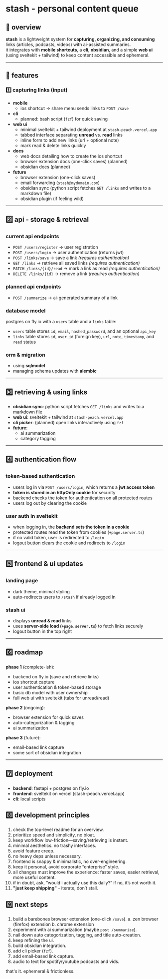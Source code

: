 # stash - personal content queue

## 📌 overview
**stash** is a lightweight system for **capturing, organizing, and consuming** links (articles, podcasts, videos) with ai-assisted summaries.  
it integrates with **mobile shortcuts**, a **cli**, **obsidian**, and a simple **web ui** (using sveltekit + tailwind) to keep content accessible and ephemeral.

---

## 🔹 features

### 1️⃣ capturing links (input)
- **mobile**  
  - ios shortcut → share menu sends links to `POST /save`  
- **cli**  
  - planned: bash script (`fzf`) for quick saving  
- **web ui**  
  - minimal sveltekit + tailwind deployment at `stash-peach.vercel.app`  
  - tabbed interface separating **unread** vs. **read** links  
  - inline form to add new links (url + optional note)  
  - mark read & delete links quickly
- **docs**
  - web docs detailing how to create the ios shortcut
  - browser extension docs (one-click saves) (planned)
  - obsidian docs (planned)
- **future**  
  - browser extension (one-click saves)  
  - email forwarding (`stash@mydomain.com`)  
  - obsidian sync (python script fetches `GET /links` and writes to a markdown file)
  - obsidian plugin (if feeling wild)

---

## 2️⃣ api - storage & retrieval

### current api endpoints
- `POST /users/register` → user registration  
- `POST /users/login` → user authentication (returns jwt)  
- `POST /links/save` → save a link *(requires authentication)*  
- `GET /links` → retrieve all saved links *(requires authentication)*  
- `PATCH /links/{id}/read` → mark a link as read *(requires authentication)*  
- `DELETE /links/{id}` → remove a link *(requires authentication)*  

### planned api endpoints
- `POST /summarize` → ai-generated summary of a link  

### database model
postgres on fly.io with a `users` table and a `links` table:

- `users` table stores `id`, `email`, `hashed_password`, and an optional `api_key`  
- `links` table stores `id`, `user_id` (foreign key), `url`, `note`, `timestamp`, and `read` status  

### orm & migration
- using **sqlmodel**  
- managing schema updates with **alembic**  

---

## 3️⃣ retrieving & using links

- **obsidian sync**: python script fetches `GET /links` and writes to a markdown file  
- **web ui**: sveltekit + tailwind at `stash-peach.vercel.app`  
- **cli picker**: (planned) open links interactively using `fzf`  
- **future**:  
  - ai summarization  
  - category tagging  

---

## 4️⃣ authentication flow

### token-based authentication
- users log in via `POST /users/login`, which returns a **jwt access token**  
- **token is stored in an httpOnly cookie** for security  
- backend checks the token for authentication on all protected routes  
- users log out by clearing the cookie  

### user auth in sveltekit
- when logging in, the **backend sets the token in a cookie**  
- protected routes read the token from cookies (`+page.server.ts`)  
- if no valid token, user is redirected to `/login`  
- logout button clears the cookie and redirects to `/login`  

---

## 5️⃣ frontend & ui updates

### landing page
- dark theme, minimal styling  
- auto-redirects users to `/stash` if already logged in  

### stash ui
- displays **unread & read** links  
- uses **server-side load (`+page.server.ts`)** to fetch links securely  
- logout button in the top right  

---

## 6️⃣ roadmap

**phase 1** (complete-ish):  
- backend on fly.io (save and retrieve links)  
- ios shortcut capture 
- user authentication & token-based storage  
- basic db model with user ownership
- full web ui with sveltekit (tabs for unread/read)

**phase 2** (ongoing): 
- browser extension for quick saves
- auto-categorization & tagging  
- ai summarization  

**phase 3** (future):  
  
- email-based link capture
- some sort of obsidian integration

---

## 7️⃣ deployment

- **backend**: fastapi + postgres on fly.io  
- **frontend**: sveltekit on vercel (stash-peach.vercel.app)  
- **cli**: local scripts

## 8️⃣ development principles

1. check the top-level readme for an overview.  
2. prioritize speed and simplicity, no bloat.  
3. keep workflow low-friction—saving/retrieving is instant.  
4. minimal aesthetics. no trashy interfaces.  
5. avoid feature creep.  
6. no heavy deps unless necessary.  
7. frontend is snappy & minimalistic, no over-engineering.  
8. keep it personal, avoid corporate “enterprise” style.  
9. all changes must improve the experience: faster saves, easier retrieval, more useful content.  
10. if in doubt, ask, “would i actually use this daily?” if no, it’s not worth it. 
11. **"just keep shipping"** - iterate, don’t stall.  

## 9️⃣ next steps

1. build a barebones browser extension (one-click `/save`).
  a. zen browser (firefox) extension
  b. chrome extension
2. experiment with ai summarization (maybe `post /summarize`).
3. nail down auto categorization, tagging, and title auto-creation. 
3. keep refining the ui.
4. build obsidian integration.
5. add cli picker (`fzf`).
6. add email-based link capture.
7. audio to text for spotify/youtube podcasts and vids.

that's it. ephemeral & frictionless.  